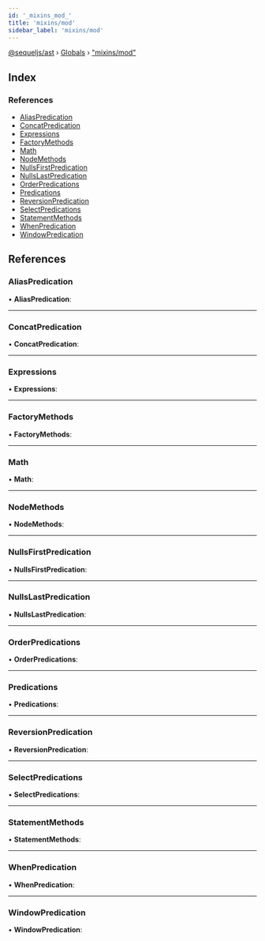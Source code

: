 ```yaml
---
id: '_mixins_mod_'
title: 'mixins/mod'
sidebar_label: 'mixins/mod'
---
```


[@sequeljs/ast](../index.md) › [Globals](../globals.md) ›
["mixins/mod"](_mixins_mod_.md)

## Index

### References

- [AliasPredication](_mixins_mod_.md#aliaspredication)
- [ConcatPredication](_mixins_mod_.md#concatpredication)
- [Expressions](_mixins_mod_.md#expressions)
- [FactoryMethods](_mixins_mod_.md#factorymethods)
- [Math](_mixins_mod_.md#math)
- [NodeMethods](_mixins_mod_.md#nodemethods)
- [NullsFirstPredication](_mixins_mod_.md#nullsfirstpredication)
- [NullsLastPredication](_mixins_mod_.md#nullslastpredication)
- [OrderPredications](_mixins_mod_.md#orderpredications)
- [Predications](_mixins_mod_.md#predications)
- [ReversionPredication](_mixins_mod_.md#reversionpredication)
- [SelectPredications](_mixins_mod_.md#selectpredications)
- [StatementMethods](_mixins_mod_.md#statementmethods)
- [WhenPredication](_mixins_mod_.md#whenpredication)
- [WindowPredication](_mixins_mod_.md#windowpredication)

## References

### AliasPredication

• **AliasPredication**:

---

### ConcatPredication

• **ConcatPredication**:

---

### Expressions

• **Expressions**:

---

### FactoryMethods

• **FactoryMethods**:

---

### Math

• **Math**:

---

### NodeMethods

• **NodeMethods**:

---

### NullsFirstPredication

• **NullsFirstPredication**:

---

### NullsLastPredication

• **NullsLastPredication**:

---

### OrderPredications

• **OrderPredications**:

---

### Predications

• **Predications**:

---

### ReversionPredication

• **ReversionPredication**:

---

### SelectPredications

• **SelectPredications**:

---

### StatementMethods

• **StatementMethods**:

---

### WhenPredication

• **WhenPredication**:

---

### WindowPredication

• **WindowPredication**:
